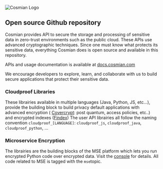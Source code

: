 ![Cosmian Logo](https://cosmian.com/wp-content/uploads/2022/10/Logo-2.svg)
## Open source Github repository

Cosmian provides API to secure the storage and processing of sensitive data in zero-trust environments such as the public cloud. These APIs use advanced cryptographic techniques. Since one must know what protects its sensitive data, everything Cosmian does is open source and available in this repository.

APIs and usage documentation is available at [docs.cosmian.com](https://docs.cosmian.com)

We encourage developers to explore, learn, and collaborate with us to build secure applications that protect their sensitive data.

### Cloudproof Libraries
These librairies available in multiple languages (Java, Python, JS, etc...), provide the building block to build privacy default applications with advanced encryption ( [Covercrypt](https://github.com/Cosmian/cover_crypt): post quantum, access policies, etc..) and encrypted indexes ([Findex](https://github.com/Cosmian/findex))
The user API librairies all follow the naming convention `cloudproof_[LANGUAGE]`: `cloudproof_js`, `cloudproof_java`, `cloudproof_python`, ...

### Microservice Encryption
The librairies are the building blocks of the MSE platform which lets you run encrypted Python code over encrypted data. Visit the [console](https://console.cosmian.com) for details. All code related to MSE is tagged with the `mse`topic.
